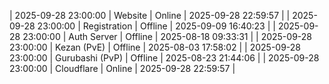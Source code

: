 | 2025-09-28 23:00:00 | Website | Online | 2025-09-28 22:59:57 |
| 2025-09-28 23:00:00 | Registration | Offline | 2025-09-09 16:40:23 |
| 2025-09-28 23:00:00 | Auth Server | Offline | 2025-08-18 09:33:31 |
| 2025-09-28 23:00:00 | Kezan (PvE) | Offline | 2025-08-03 17:58:02 |
| 2025-09-28 23:00:00 | Gurubashi (PvP) | Offline | 2025-08-23 21:44:06 |
| 2025-09-28 23:00:00 | Cloudflare | Online | 2025-09-28 22:59:57 |
